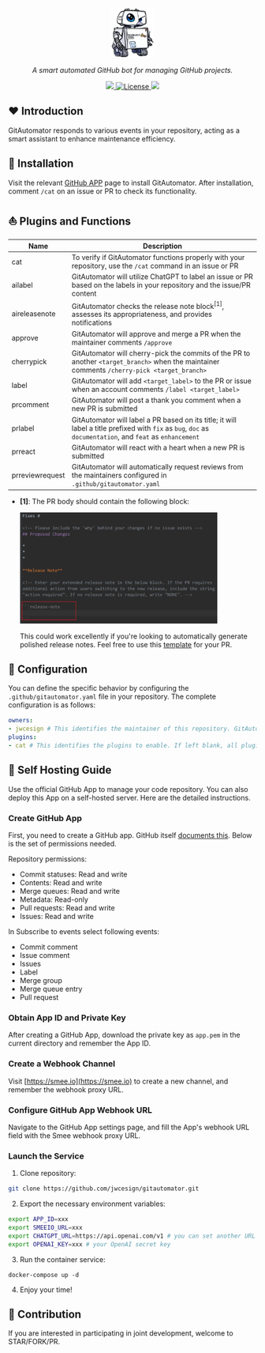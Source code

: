 <div align="center">
    <a href="https://github.com/apps/gitautomator"><img height="100px" alt="logo" src="./images/logo.png"></a>
    <p>
        <em>A smart automated GitHub bot for managing GitHub projects.</em>
    </p>
    <div>
        <a href="#">
            <img src="https://img.shields.io/badge/python-3.11-blue" />
        </a>
        <a href="https://github.com/jwcesign/gitautomator/blob/main/LICENSE">
            <img src="https://img.shields.io/github/license/jwcesign/gitautomator" alt="License" />
        </a>
        <a href="https://github.com/jwcesign/gitautomator/stargazers">
            <img src="https://img.shields.io/github/stars/jwcesign/gitautomator?style=plastic" />
        </a>
    </div>
</div>

## ❤️ Introduction

GitAutomator responds to various events in your repository, acting as a smart assistant to enhance maintenance efficiency.

## 💾 Installation

Visit the relevant [GitHub APP](https://github.com/apps/gitautomator) page to install GitAutomator. After installation, comment `/cat` on an issue or PR to check its functionality.

## ⛵  Plugins and Functions

| Name | Description |
| ---- | ----------- |
| cat | To verify if GitAutomator functions properly with your repository, use the `/cat` command in an issue or PR |
| ailabel | GitAutomator will utilize ChatGPT to label an issue or PR based on the labels in your repository and the issue/PR content |
| aireleasenote | GitAutomator checks the release note block<sup>[1]</sup>, assesses its appropriateness, and provides notifications |
| approve | GitAutomator will approve and merge a PR when the maintainer comments `/approve` |
| cherrypick | GitAutomator will cherry-pick the commits of the PR to another `<target_branch>` when the maintainer comments `/cherry-pick <target_branch>` |
| label | GitAutomator will add `<target_label>` to the PR or issue when an account comments `/label <target_label>` |
| prcomment | GitAutomator will post a thank you comment when a new PR is submitted |
| prlabel | GitAutomator will label a PR based on its title; it will label a title prefixed with `fix` as `bug`, `doc` as `documentation`, and `feat` as `enhancement` |
| prreact | GitAutomator will react with a heart when a new PR is submitted |
| prreviewrequest | GitAutomator will automatically request reviews from the maintainers configured in `.github/gitautomator.yaml` |

* **[1]**: The PR body should contain the following block:

  <img src="./images/release-note.png" width="400px">

  This could work excellently if you're looking to automatically generate polished release notes. Feel free to use this [template](./.github/pull-request-template.md) for your PR.

## 📃 Configuration

You can define the specific behavior by configuring the `.github/gitautomator.yaml` file in your repository. The complete configuration is as follows:
```yaml
owners:
- jwcesign # This identifies the maintainer of this repository. GitAutomator will request reviews from them for any new PR.
plugins:
- cat # This identifies the plugins to enable. If left blank, all plugins will be enabled.
```

## 🚀 Self Hosting Guide

Use the official GitHub App to manage your code repository. You can also deploy this App on a self-hosted server. Here are the detailed instructions.

### Create GitHub App

First, you need to create a GitHub app. GitHub itself [documents this](https://docs.github.com/en/apps/creating-github-apps/registering-a-github-app/registering-a-github-app). Below is the set of permissions needed.

Repository permissions:

* Commit statuses: Read and write
* Contents: Read and write
* Merge queues: Read and write
* Metadata: Read-only
* Pull requests: Read and write
* Issues: Read and write

In Subscribe to events select following events:
* Commit comment
* Issue comment
* Issues
* Label
* Merge group
* Merge queue entry
* Pull request

### Obtain App ID and Private Key

After creating a GitHub App, download the private key as `app.pem` in the current directory and remember the App ID.

### Create a Webhook Channel

Visit [https://smee.io](https://smee.io) to create a new channel, and remember the webhook proxy URL.

### Configure GitHub App Webhook URL

Navigate to the GitHub App settings page, and fill the App's webhook URL field with the Smee webhook proxy URL.

### Launch the Service

1. Clone repository:
```sh
git clone https://github.com/jwcesign/gitautomator.git
```

2. Export the necessary environment variables:
```sh
export APP_ID=xxx
export SMEEIO_URL=xxx
export CHATGPT_URL=https://api.openai.com/v1 # you can set another URL
export OPENAI_KEY=xxx # your OpenAI secret key
```

3. Run the container service:
```
docker-compose up -d
```

4. Enjoy your time!

## 🤝 Contribution

If you are interested in participating in joint development, welcome to STAR/FORK/PR.